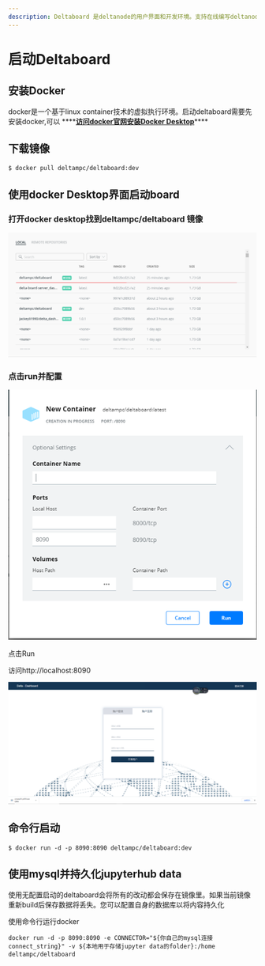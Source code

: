 ```yaml
---
description: Deltaboard 是deltanode的用户界面和开发环境。支持在线编写deltanode代码。
---
```


# 启动Deltaboard

## 安装Docker

docker是一个基于linux container技术的虚拟执行环境。启动deltaboard需要先安装docker,可以 ****[**访问docker官网安装Docker Desktop**](https://docs.docker.com/get-docker/)\*\*\*\*

## 下载镜像

```text
$ docker pull deltampc/deltaboard:dev
```

## **使用docker Desktop界面启动board**

### 打开docker desktop找到deltampc/deltaboard 镜像

![](../.gitbook/assets/docker_desktop.png)

### 点击run并配置



 ![](../.gitbook/assets/deltaboard_config.png) 

点击Run

访问http://localhost:8090

  ![](../.gitbook/assets/deltaboard_login.png) 

## **命令行启动**

```text
$ docker run -d -p 8090:8090 deltampc/deltaboard:dev
```

## 使用mysql并持久化jupyterhub data

使用无配置启动的deltaboard会将所有的改动都会保存在镜像里。如果当前镜像重新build后保存数据将丢失。您可以配置自身的数据库以将内容持久化

使用命令行运行docker

```text
docker run -d -p 8090:8090 -e CONNECTOR="${你自己的mysql连接connect_string}" -v ${本地用于存储jupyter data的folder}:/home deltampc/deltaboard 
```

